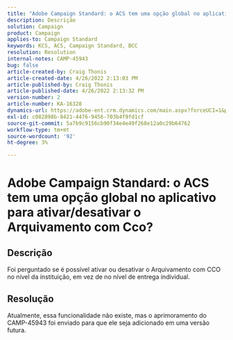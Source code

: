 ```yaml
---
title: "Adobe Campaign Standard: o ACS tem uma opção global no aplicativo para ativar/desativar o Arquivamento com Cco?"
description: Descrição
solution: Campaign
product: Campaign
applies-to: Campaign Standard
keywords: KCS, ACS, Campaign Standard, BCC
resolution: Resolution
internal-notes: CAMP-45943
bug: false
article-created-by: Craig Thonis
article-created-date: 4/26/2022 2:13:03 PM
article-published-by: Craig Thonis
article-published-date: 4/26/2022 2:13:32 PM
version-number: 2
article-number: KA-16328
dynamics-url: https://adobe-ent.crm.dynamics.com/main.aspx?forceUCI=1&pagetype=entityrecord&etn=knowledgearticle&id=5c2173f6-6ac5-ec11-a7b6-0022480a138b
exl-id: c082898b-8421-4476-9456-703b4f9fd1cf
source-git-commit: 5a7b9c9156cb90f34e4e49f268e12a0c29b64762
workflow-type: tm+mt
source-wordcount: '92'
ht-degree: 3%

---
```


# Adobe Campaign Standard: o ACS tem uma opção global no aplicativo para ativar/desativar o Arquivamento com Cco?

## Descrição


Foi perguntado se é possível ativar ou desativar o Arquivamento com CCO no nível da instituição, em vez de no nível de entrega individual.


## Resolução


Atualmente, essa funcionalidade não existe, mas o aprimoramento do CAMP-45943 foi enviado para que ele seja adicionado em uma versão futura.
